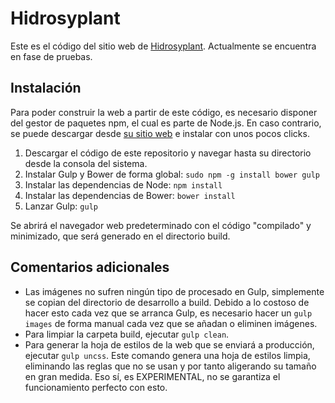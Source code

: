 # Hidrosyplant

Este es el código del sitio web de [Hidrosyplant](http://hidrosyplant.es). Actualmente se encuentra en fase de pruebas.

## Instalación

Para poder construir la web a partir de este código, es necesario disponer del gestor de paquetes npm, el cual es parte de Node.js. En caso contrario, se puede descargar desde [su sitio web](http://nodejs.org/) e instalar con unos pocos clicks.

1. Descargar el código de este repositorio y navegar hasta su directorio desde la consola del sistema.
2. Instalar Gulp y Bower de forma global: `sudo npm -g install bower gulp`
3. Instalar las dependencias de Node: `npm install`
4. Instalar las dependencias de Bower: `bower install`
5. Lanzar Gulp: `gulp`

Se abrirá el navegador web predeterminado con el código "compilado" y minimizado, que será generado en el directorio build.

## Comentarios adicionales

- Las imágenes no sufren ningún tipo de procesado en Gulp, simplemente se copian del directorio de desarrollo a build. Debido a lo costoso de hacer esto cada vez que se arranca Gulp, es necesario hacer un `gulp images` de forma manual cada vez que se añadan o eliminen imágenes.
- Para limpiar la carpeta build, ejecutar `gulp clean`.
- Para generar la hoja de estilos de la web que se enviará a producción, ejecutar `gulp uncss`. Este comando genera una hoja de estilos limpia, eliminando las reglas que no se usan y por tanto aligerando su tamaño en gran medida. Eso sí, es EXPERIMENTAL, no se garantiza el funcionamiento perfecto con esto.
